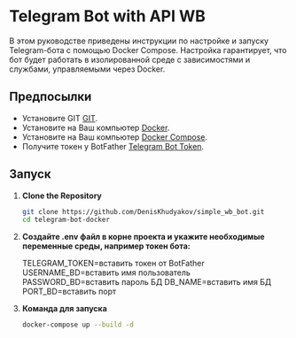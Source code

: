 # Telegram Bot with API WB

В этом руководстве приведены инструкции по настройке и запуску Telegram-бота с помощью Docker Compose. Настройка гарантирует, что бот будет работать в изолированной среде с зависимостями и службами, управляемыми через Docker.
## Предпосылки

- Установите GIT [GIT](https://git-scm.com/book/en/v2/Getting-Started-Installing-Git).
- Установите на Ваш компьютер [Docker](https://www.docker.com/get-started).
- Установите на Ваш компьютер [Docker Compose](https://docs.docker.com/compose/install/).
- Получите токен у BotFather [Telegram Bot Token](https://core.telegram.org/bots#creating-a-new-bot).


## Запуск

1. **Clone the Repository**

   ```bash
   git clone https://github.com/DenisKhudyakov/simple_wb_bot.git
   cd telegram-bot-docker

2. **Создайте .env файл в корне проекта и укажите необходимые переменные среды, например токен бота:**

   TELEGRAM_TOKEN=вставить токен от BotFather
   USERNAME_BD=вставить имя пользователь
   PASSWORD_BD=вставить пароль БД
   DB_NAME=вставить имя БД
   PORT_BD=вставить порт

3. **Команда для запуска**

    ```bash
   docker-compose up --build -d
